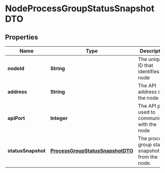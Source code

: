 
# NodeProcessGroupStatusSnapshotDTO

## Properties
Name | Type | Description | Notes
------------ | ------------- | ------------- | -------------
**nodeId** | **String** | The unique ID that identifies the node |  [optional]
**address** | **String** | The API address of the node |  [optional]
**apiPort** | **Integer** | The API port used to communicate with the node |  [optional]
**statusSnapshot** | [**ProcessGroupStatusSnapshotDTO**](ProcessGroupStatusSnapshotDTO.md) | The process group status snapshot from the node. |  [optional]



